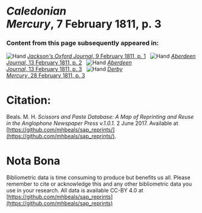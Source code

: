 # *Caledonian Mercury*, 7 February 1811, p. 3  
  
### Content from this page subsequently appeared in:  
![Hand](http://scissorsandpaste.net/wp-content/uploads/2017/06/smallhandpointer.png) [*Jackson's Oxford Journal*, 9 February 1811, p. 1](https://mhbeals.github.io/sap_html/Jackson's-Oxford-Journal/Jackson's-Oxford-Journal-9-February-1811-p-1)  
![Hand](http://scissorsandpaste.net/wp-content/uploads/2017/06/smallhandpointer.png) [*Aberdeen Journal*, 13 February 1811, p. 2](https://mhbeals.github.io/sap_html/Aberdeen-Journal/Aberdeen-Journal-13-February-1811-p-2)  
![Hand](http://scissorsandpaste.net/wp-content/uploads/2017/06/smallhandpointer.png) [*Aberdeen Journal*, 13 February 1811, p. 3](https://mhbeals.github.io/sap_html/Aberdeen-Journal/Aberdeen-Journal-13-February-1811-p-3)  
![Hand](http://scissorsandpaste.net/wp-content/uploads/2017/06/smallhandpointer.png) [*Derby Mercury*, 28 February 1811, p. 3](https://mhbeals.github.io/sap_html/Derby-Mercury/Derby-Mercury-28-February-1811-p-3)  


# Citation: 

Beals. M. H. *Scissors and Paste Database: A Map of Reprinting and Reuse in the Anglophone Newspaper Press v.1.0.1.* 2 June 2017. Available at [https://github.com/mhbeals/sap_reprints/](https://github.com/mhbeals/sap_reprints/). 

# Nota Bona

Bibliometric data is time consuming to produce but benefits us all. Please remember to cite or acknowledge this and any other bibliometric data you use in your research. All data is available CC-BY 4.0 at [https://github.com/mhbeals/sap_reprints](https://github.com/mhbeals/sap_reprints)